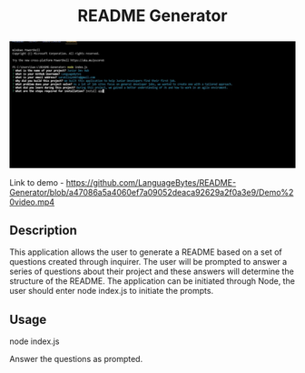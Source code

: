 # <p align ="center"> README Generator </p>

 <p align="center">
  <img src="screenshot.jpg"/>
</p>

Link to demo - https://github.com/LanguageBytes/README-Generator/blob/a47086a5a4060ef7a09052deaca92629a2f0a3e9/Demo%20video.mp4

  
  ## Description 

  This application allows the user to generate a README based on a set of questions created through inquirer. The user will be prompted to answer a series of questions about their project and these answers will determine the structure of the README. The application can be initiated through Node, the user should enter node index.js to initiate the prompts.

  ## Usage 
  
  node index.js 

  Answer the questions as prompted.

